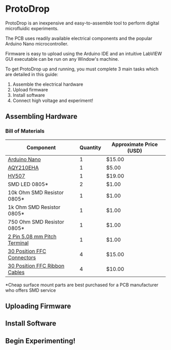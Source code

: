 # ProtoDrop

ProtoDrop is an inexpensive and easy-to-assemble tool to perform digital microfluidic experiments.

The PCB uses readily available electrical components and the popular Arduino Nano microcontroller.

Firmware is easy to upload using the Arduino IDE and an intuitive LabVIEW GUI executable can be run on any Window's machine.

To get ProtoDrop up and running, you must complete 3 main tasks which are detailed in this guide:
  1. Assemble the electrical hardware
  1. Upload firmware
  1. Install software
  1. Connect high voltage and experiment!

## Assembling Hardware

### Bill of Materials

Component | Quantity | Approximate Price (USD) 
------------ | ------------- | ------------- 
[Arduino Nano](https://www.amazon.ca/WYPH-ATmega328P-Microcontroller-Development-Pre-soldered/dp/B07KC9C6H5/ref=sr_1_9?dchild=1&keywords=arduino+nano&qid=1603068781&sr=8-9) | 1 | $15.00
[AQY210EHA](https://www.digikey.ca/en/products/detail/panasonic-electric-works/AQY210EHA/513083) | 1 | $5.00
[HV507](https://www.digikey.ca/en/products/detail/microchip-technology/HV507PG-G/4902491?s=N4IgTCBcDaIBYDcCsAGA7CAugXyA) | 1 | $19.00
SMD LED 0805* | 2 | $1.00 
10k Ohm SMD Resistor 0805* | 1 | $1.00 
1k Ohm SMD Resistor 0805* | 1 | $1.00 
750 Ohm SMD Resistor 0805* | 1 | $1.00 
[2 Pin 5.08 mm Pitch Terminal](https://www.digikey.ca/en/products/detail/te-connectivity-amp-connectors/282837-2/2187973) | 1 | $1.00 
[30 Position FFC Connectors](https://www.digikey.ca/en/products/detail/molex/0039532304/2405276) | 4 | $15.00
[30 Position FFC Ribbon Cables](https://www.digikey.ca/en/products/detail/molex/0151680368/3282127) | 4 | $10.00

*Cheap surface mount parts are best purchased for a PCB manufacturer who offers SMD service

## Uploading Firmware

## Install Software

## Begin Experimenting!
